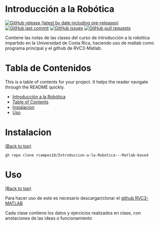 
# Introducción a la Robótica

[![GitHub release (latest by date including pre-releases)](https://img.shields.io/github/v/release/rcampos18/Introduccion-a-la-Robotica---Matlab-based?include_prereleases)](https://img.shields.io/github/v/release/rcampos18/Introduccion-a-la-Robotica---Matlab-based?include_prereleases)
[![GitHub last commit](https://img.shields.io/github/last-commit/rcampos18/Introduccion-a-la-Robotica---Matlab-based)](https://img.shields.io/github/last-commit/rcampos18/Introduccion-a-la-Robotica---Matlab-based)
[![GitHub issues](https://img.shields.io/github/issues-raw/rcampos18/Introduccion-a-la-Robotica---Matlab-based)](https://img.shields.io/github/issues-raw/rcampos18/Introduccion-a-la-Robotica---Matlab-based)
[![GitHub pull requests](https://img.shields.io/github/issues-pr/rcampos18/Introduccion-a-la-Robotica---Matlab-based)](https://img.shields.io/github/issues-pr/rcampos18/Introduccion-a-la-Robotica---Matlab-based)

Contiene las notas de las clases  del curso de introducción a la robótica impartido en la Universidad de Costa Rica, haciendo uso de matlab como programa principal y el github de RVC3-Matlab.

# Tabla de Contenidos

This is a table of contents for your project. It helps the reader navigate through the README quickly.
- [Introducción a la Robótica](https://github.com/rcampos18/Introduccion-a-la-Robotica---Matlab-based/tree/main#introducci%C3%B3n-a-la-rob%C3%B3tica)
- [Table of Contents](https://github.com/rcampos18/Introduccion-a-la-Robotica---Matlab-based/tree/main#tabla-de-contenidos)
- [Instalacion](https://github.com/rcampos18/Introduccion-a-la-Robotica---Matlab-based/tree/main#instalacion)
- [Uso](https://github.com/rcampos18/Introduccion-a-la-Robotica---Matlab-based/tree/main#uso)



# Instalacion
[(Back to top)](#table-of-contents)

```shell
gh repo clone rcampos18/Introduccion-a-la-Robotica---Matlab-based
```

# Uso
[(Back to top)](#table-of-contents)

Para hacer uso de este es necesario descargar/clonar el [github RVC3-MATLAB](https://github.com/petercorke/RVC3-MATLAB)

Cada clase contiene los datos y ejercicios realizados en clase, con anotaciones de las ideas o funcionamiento

